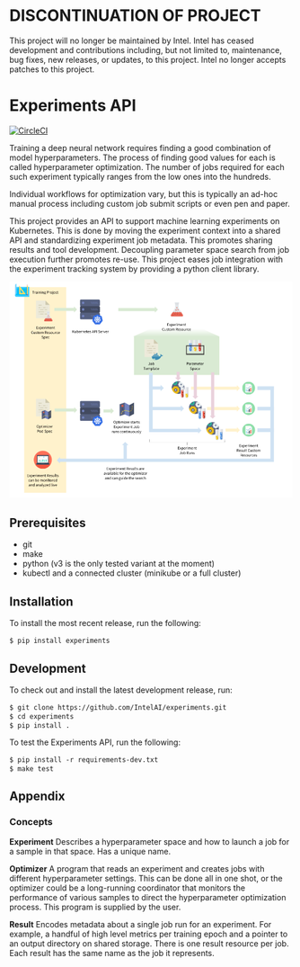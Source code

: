 # DISCONTINUATION OF PROJECT #
This project will no longer be maintained by Intel.
Intel has ceased development and contributions including, but not limited to, maintenance, bug fixes, new releases, or updates, to this project.
Intel no longer accepts patches to this project.
# Experiments API

[![CircleCI](https://circleci.com/gh/IntelAI/experiments.svg?style=shield)](https://circleci.com/gh/IntelAI/experiments)

Training a deep neural network requires finding a good combination of model hyperparameters. The process of finding good values for each is called hyperparameter optimization. The number of jobs required for each such experiment typically ranges from the low ones into the hundreds.

Individual workflows for optimization vary, but this is typically an ad-hoc manual process including custom job submit scripts or even pen and paper.

This project provides an API to support machine learning experiments on Kubernetes. This is done by moving the experiment context into a shared API and standardizing experiment job metadata. This promotes sharing results and tool development. Decoupling parameter space search from job execution further promotes re-use. This project eases job integration with the experiment tracking system by providing a python client library.

[![overview figure](docs/images/overview.png)](https://docs.google.com/drawings/d/1CGDVt9finf_QC_H6lAIW9StmYiNOCLoemAmpNRN47tg/edit)

## Prerequisites

 - git
 - make
 - python (v3 is the only tested variant at the moment)
 - kubectl and a connected cluster (minikube or a full cluster)

## Installation

To install the most recent release, run the following:
```
$ pip install experiments
```

## Development

To check out and install the latest development release, run:
```
$ git clone https://github.com/IntelAI/experiments.git
$ cd experiments
$ pip install .
```
To test the Experiments API, run the following:
```
$ pip install -r requirements-dev.txt
$ make test
``` 

## Appendix

### Concepts

**Experiment** Describes a hyperparameter space and how to launch a job for a sample in that space. Has a unique name.

**Optimizer** A program that reads an experiment and creates jobs with different hyperparameter settings. This can be done all in one shot, or the optimizer could be a long-running coordinator that monitors the performance of various samples to direct the hyperparameter optimization process. This program is supplied by the user.

**Result** Encodes metadata about a single job run for an experiment. For example, a handful of high level metrics per training epoch and a pointer to an output directory on shared storage. There is one result resource per job. Each result has the same name as the job it represents.
